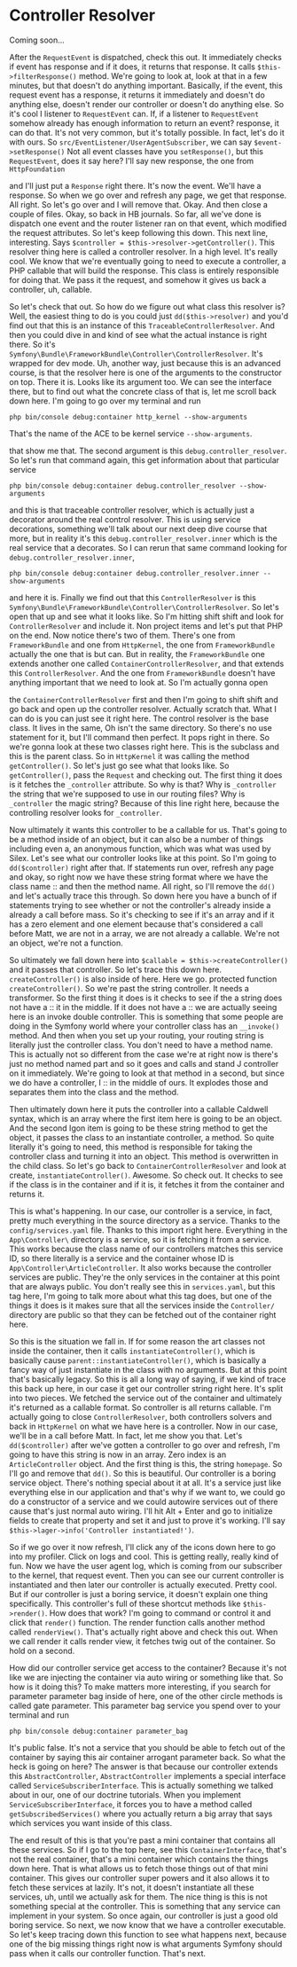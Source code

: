 # Controller Resolver

Coming soon...

After the `RequestEvent` is dispatched, check this out. It immediately checks if event
has response and if it does, it returns that response. It calls `$this->filterResponse()`
method. We're going to look at, look at that in a few minutes, but that doesn't do
anything important. Basically, if the event, this request event has a response, it
returns it immediately and doesn't do anything else, doesn't render our controller or
doesn't do anything else. So it's cool I listener to `RequestEvent` can. If, if a
listener to `RequestEvent` somehow already has enough information to return an event? response,
it can do that. It's not very common, but it's totally possible. In fact, let's do it
with ours. So `src/EventListener/UserAgentSubscriber`, we can say `$event->setResponse()`
Not all event classes have you `setResponse()`, but this `RequestEvent`, does it say 
here? I'll say new response, the one from `HttpFoundation`

and I'll just put a `Response` right there. It's now the event. We'll have a response.
So when we go over and refresh any page, we get that response. All right. So let's go
over and I will remove that. Okay. And then close a couple of files. Okay, so back in
HB journals. So far, all we've done is dispatch one event and the router listener ran
on that event, which modified the request attributes. So let's keep following this
down. This next line, interesting. Says `$controller = $this->resolver->getController()`.
This resolver thing here is called a controller resolver. In a high level. It's
really cool. We know that we're eventually going to need to execute a controller, a
PHP callable that will build the response. This class is entirely responsible for
doing that. We pass it the request, and somehow it gives us back a controller, uh,
callable.

So let's check that out. So how do we figure out what class this resolver is? Well,
the easiest thing to do is you could just `dd($this->resolver)` and you'd find out that
this is an instance of this `TraceableControllerResolver`. And then you could dive in and kind
of see what the actual instance is right there. So it's 
`Symfony\Bundle\FrameworkBundle\Controller\ControllerResolver`. It's wrapped for dev mode. Uh, another way,
just because this is an advanced course, is that the resolver here is one of the
arguments to the constructor on top. There it is. Looks like its argument too. We can
see the interface there, but to find out what the concrete class of that is, let me
scroll back down here. I'm going to go over my terminal and run 

```terminal
php bin/console debug:container http_kernel --show-arguments
```

That's the name of the ACE to be kernel service `--show-arguments`.

that show me that. The second argument is this `debug.controller_resolver`. So
let's run that command again, this get information about that particular service 

```terminal-silent
php bin/console debug:container debug.controller_resolver --show-arguments
```

and this is that traceable controller resolver, which is actually just a decorator around
the real control resolver. This is using service decorations, something we'll talk
about our next deep dive course that more, but in reality it's this `debug.controller_resolver.inner`
which is the real service that a decorates. So I can rerun that
same command looking for `debug.controller_resolver.inner`, 

```terminal-silent
php bin/console debug:container debug.controller_resolver.inner --show-arguments
```

and here it is. Finally we find out that this `ControllerResolver` is this 
`Symfony\Bundle\FrameworkBundle\Controller\ControllerResolver`. So let's open that up and see what
it looks like. So I'm hitting shift shift and look for `ControllerResolver` and
include it. Non project items and let's put that PHP on the end. Now notice there's
two of them. There's one from `FrameworkBundle` and one from `HttpKernel`, the one
from `FrameworkBundle` actually the one that is but can. But in reality, the
`FrameworkBundle` one extends another one called `ContainerControllerResolver`, and
that extends this `ControllerResolver`. And the one from `FrameworkBundle` doesn't
have anything important that we need to look at. So I'm actually gonna open

the `ContainerControllerResolver` first and then I'm going to shift shift and go back
and open up the controller resolver. Actually scratch that. What I can do is you can
just see it right here. The control resolver is the base class. It lives in the same,
Oh isn't the same directory. So there's no use statement for it, but I'll command
then perfect. It pops right in there. So we're gonna look at these two classes right
here. This is the subclass and this is the parent class. So in `HttpKernel` it was
calling the method `getController()`. So let's just go see what that looks like. So 
`getController()`, pass the `Request` and checking out. The first thing it does is it fetches
the `_controller` attribute. So why is that? Why is `_controller` the string that we're
supposed to use in our routing files? Why is `_controller` the magic string? Because of
this line right here, because the controlling resolver looks for `_controller`.

Now ultimately it wants this controller to be a callable for us. That's going to be a
method inside of an object, but it can also be a number of things including even a,
an anonymous function, which was what was used by Silex. Let's see what our
controller looks like at this point. So I'm going to `dd($controller)` right after that.
If statements run over, refresh any page and okay, so right now we have these string
format where we have the class name :: and then the method name. All
right, so I'll remove the `dd()` and let's actually trace this through. So down here you
have a bunch of if statements trying to see whether or not the controller's already
inside a already a call before mass. So it's checking to see if it's an array and if
it has a zero element and one element because that's considered a call before Matt,
we are not in a array, we are not already a callable. We're not an object, we're not
a function.

So ultimately we fall down here into `$callable = $this->createController()` and it passes
that controller. So let's trace this down here. `createController()` is also inside of
here. Here we go. protected function `createController()`. So we're past the string
controller. It needs a transformer. So the first thing it does is it checks to see if
the a string does not have a :: it in the middle. If it does not have a
:: we are actually seeing here is an invoke double controller. This is
something that some people are doing in the Symfony world where your controller class
has an `__invoke()` method. And then when you set up your routing, your routing
string is literally just the controller class. You don't need to have a method name.
This is actually not so different from the case we're at right now is there's just no
method named part and so it goes and calls and stand J controller on it immediately.
We're going to look at that method in a second, but since we do have a controller, I
:: in the middle of ours. It explodes those and separates them into the
class and the method.

Then ultimately down here it puts the controller into a callable Caldwell syntax,
which is an array where the first item here is going to be an object. And the second
Igon item is going to be these string method to get the object, it passes the class
to an instantiate controller, a method. So quite literally it's going to need, this
method is responsible for taking the controller class and turning it into an object.
This method is overwritten in the child class. So let's go back to `ContainerControllerResolver`
and look at create, `instantiateController()`. Awesome. So check out. It checks
to see if the class is in the container and if it is, it fetches it from the
container and returns it.

This is what's happening. In our case, our controller is a service, in fact, pretty
much everything in the source directory as a service. Thanks to the 
`config/services.yaml` file. Thanks to this import right here. Everything in the 
`App\Controller\` directory is a service, so it is fetching it from a service. This works
because the class name of our controllers matches this service ID, so there literally
is a service and the container whose ID is `App\Controller\ArticleController`. It
also works because the controller services are public. They're the only services in
the container at this point that are always public. You don't really see this in
`services.yaml`, but this tag here, I'm going to talk more about what this tag does,
but one of the things it does is it makes sure that all the services inside the
`Controller/` directory are public so that they can be fetched out of the container
right here.

So this is the situation we fall in. If for some reason the art classes not inside
the container, then it calls `instantiateController()`, which is basically cause 
`parent::instantiateController()`, which is basically a fancy way of just instantiate in the
class with no arguments. But at this point that's basically legacy. So this is all a
long way of saying, if we kind of trace this back up here, in our case it get our
controller string right here. It's split into two pieces. We fetched the service out
of the container and ultimately it's returned as a callable format. So controller is
all returns callable. I'm actually going to close `ControllerResolver`, both
controllers solvers and back in `HttpKernel` on what we have here is a controller. Now
in our case, we'll be in a call before Matt. In fact, let me show you that. Let's 
`dd($controller)` after we've gotten a controller to go over and refresh, I'm going to have
this string is now in an array. Zero index is an `ArticleController` object. And the
first thing is this, the string `homepage`. So I'll go and remove that `dd()`. So this is
beautiful. Our controller is a boring service object. There's nothing special about
it at all. It's a service just like everything else in our application and that's why
if we want to, we could go do a constructor of a service and we could autowire
services out of there cause that's just normal auto wiring. I'll hit Alt + Enter and
go to initialize fields to create that property and set it and just to prove it's
working. I'll say `$this->lager->info('Controller instantiated!')`.

So if we go over it now refresh, I'll click any of the icons down here to go into my
profiler. Click on logs and cool. This is getting really, really kind of fun. Now we
have the user agent log, which is coming from our subscriber to the kernel, that
request event. Then you can see our current controller is instantiated and then later
our controller is actually executed. Pretty cool. But if our controller is just a
boring service, it doesn't explain one thing specifically. This controller's full of
these shortcut methods like `$this->render()`. How does that work? I'm going to command or
control it and click that `render()` function. The render function calls another method
called `renderView()`. That's actually right above and check this out. When we call
render it calls render view, it fetches twig out of the container. So hold on a
second.

How did our controller service get access to the container? Because it's not like we
are injecting the container via auto wiring or something like that. So how is it
doing this? To make matters more interesting, if you search for parameter parameter
bag inside of here, one of the other circle methods is called gate parameter. This
parameter bag service you spend over to your terminal and run 

```terminal
php bin/console debug:container parameter_bag
```

It's public false. It's not a service that you should be
able to fetch out of the container by saying this air container arrogant parameter
back. So what the heck is going on here? The answer is that because our controller
extends this `AbstractController`, `AbstractController` implements a special interface
called `ServiceSubscriberInterface`. This is actually something we talked about in
our, one of our doctrine tutorials. When you implement `ServiceSubscriberInterface`,
it forces you to have a method called `getSubscribedServices()` where you actually
return a big array that says which services you want inside of this class.

The end result of this is that you're past a mini container that contains all these
services. So if I go to the top here, see this `ContainerInterface`, that's not the
real container, that's a mini container which contains the things down here. That is
what allows us to fetch those things out of that mini container. This gives our
controller super powers and it also allows it to fetch these services at lazily. It's
not, it doesn't instantiate all these services, uh, until we actually ask for them.
The nice thing is this is not something special at the controller. This is something
that any service can implement in your system. So once again, our controller is just
a good old boring service. So next, we now know that we have a controller executable.
So let's keep tracing down this function to see what happens next, because one of the
big missing things right now is what arguments Symfony should pass when it calls our
controller function. That's next.

